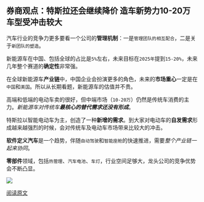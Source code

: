 ## 券商观点：特斯拉还会继续降价 造车新势力10-20万车型受冲击较大

汽车行业的竞争力更多要看一个公司的**管理机制**：一是`管理团队的相互配合`，二是关于`新团队的塑造`。

新能源车在中国、包括全球的占比是`5%`左右，未来目标在`2025年`提到`15-20%`，未来几年整个赛道的**确定性**非常强。

在全球新能源车**产业链**中，中国企业会扮演更多的角色，未来的**市场重心**一定是在`中国`和`美国`。所以从长期看题，新能源车的估值并不贵。

高端和低端的电动车卖的很好，但中端市场（`10-20万`）仍然是传统车消费的主力。*新能源车对传统车**最核心的替代需求还没有形成***。

特斯拉以智能电动车为主，创造了一种**新增的需求**。到大家对电动车的**自发需求**形成越来越强烈的时候，会对传统车及电动车市场带来比较大的冲击。

**软件定义汽车**是一个趋势，伴随`自动驾驶`和`智能座舱`的快速推进，需要*整个产业链一起来协同*。

**零部件**领域，包括`热管理`、`汽车电池`、`车灯`，行业空间足够大，龙头公司的竞争优势会不断凸显。

![](http://8.134.51.249/DailyRead/assets/images/0214.png)

[阅读原文](https://m.cnbeta.com/view/1090485.htm)
